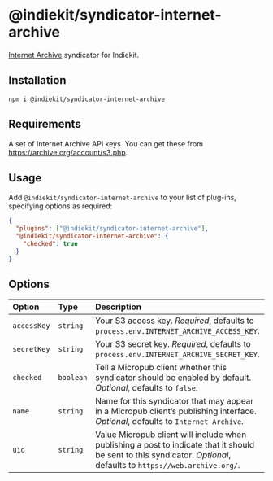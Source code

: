 # @indiekit/syndicator-internet-archive

[Internet Archive](https://archive.org) syndicator for Indiekit.

## Installation

`npm i @indiekit/syndicator-internet-archive`

## Requirements

A set of Internet Archive API keys. You can get these from <https://archive.org/account/s3.php>.

## Usage

Add `@indiekit/syndicator-internet-archive` to your list of plug-ins, specifying options as required:

```json
{
  "plugins": ["@indiekit/syndicator-internet-archive"],
  "@indiekit/syndicator-internet-archive": {
    "checked": true
  }
}
```

## Options

| Option      | Type      | Description                                                                                                                                                          |
| :---------- | :-------- | :------------------------------------------------------------------------------------------------------------------------------------------------------------------- |
| `accessKey` | `string`  | Your S3 access key. _Required_, defaults to `process.env.INTERNET_ARCHIVE_ACCESS_KEY`.                                                                               |
| `secretKey` | `string`  | Your S3 secret key. _Required_, defaults to `process.env.INTERNET_ARCHIVE_SECRET_KEY`.                                                                               |
| `checked`   | `boolean` | Tell a Micropub client whether this syndicator should be enabled by default. _Optional_, defaults to `false`.                                                        |
| `name`      | `string`  | Name for this syndicator that may appear in a Micropub client’s publishing interface. _Optional_, defaults to `Internet Archive`.                                    |
| `uid`       | `string`  | Value Micropub client will include when publishing a post to indicate that it should be sent to this syndicator. _Optional_, defaults to `https://web.archive.org/`. |
